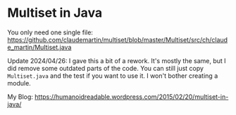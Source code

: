 # Multiset in Java

You only need one single file:
https://github.com/claudemartin/multiset/blob/master/Multiset/src/ch/claude_martin/Multiset.java

Update 2024/04/26:
I gave this a bit of a rework. It's mostly the same, but I did remove some outdated parts of the code.
You can still just copy `Multiset.java` and the test if you want to use it. I won't bother creating a module.

My Blog:
https://humanoidreadable.wordpress.com/2015/02/20/multiset-in-java/

